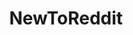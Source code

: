 ---
title: NewToReddit
crosslinks:
- MuseumOfReddit
- OutOfTheLoop
- friends
- aww
- nsfw411
- RelayForReddit
- CGPGrey
---